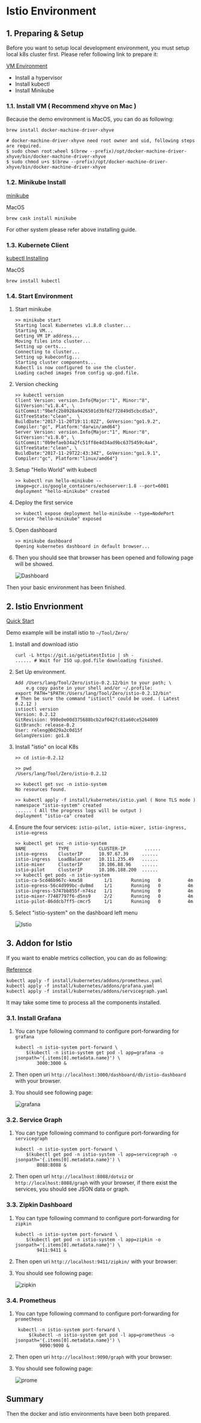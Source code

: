 # Istio Environment

## 1. Preparing & Setup

Before you want to setup local development environment, you must setup local k8s cluster first. Please refer following
link to prepare it:

[VM Environment](https://kubernetes.io/docs/tasks/tools/install-minikube/)

* Install a hypervisor
* Install kubectl
* Install Minikube

### 1.1. Install VM ( Recommend xhyve on Mac )

Because the demo environment is MacOS, you can do as following:

```
brew install docker-machine-driver-xhyve

# docker-machine-driver-xhyve need root owner and uid, following steps are required.
$ sudo chown root:wheel $(brew --prefix)/opt/docker-machine-driver-xhyve/bin/docker-machine-driver-xhyve
$ sudo chmod u+s $(brew --prefix)/opt/docker-machine-driver-xhyve/bin/docker-machine-driver-xhyve
```

### 1.2. Minikube Install

[minikube](https://github.com/kubernetes/minikube)

MacOS

```
brew cask install minikube
```

For other system please refer above installing guide.

### 1.3. Kubernete Client

[kubectl Installing](https://kubernetes.io/docs/tasks/tools/install-kubectl/)

MacOS

```
brew install kubectl
```

### 1.4. Start Environment

1. Start minikube

   ```
   >> minikube start
   Starting local Kubernetes v1.8.0 cluster...
   Starting VM...
   Getting VM IP address...
   Moving files into cluster...
   Setting up certs...
   Connecting to cluster...
   Setting up kubeconfig...
   Starting cluster components...
   Kubectl is now configured to use the cluster.
   Loading cached images from config up.god.file.
   ```
2. Version checking

   ```
   >> kubectl version
   Client Version: version.Info{Major:"1", Minor:"8", GitVersion:"v1.8.4", \
   GitCommit:"9befc2b8928a9426501d3bf62f72849d5cbcd5a3", GitTreeState:"clean",  \
   BuildDate:"2017-11-20T19:11:02Z", GoVersion:"go1.9.2", Compiler:"gc", Platform:"darwin/amd64"}
   Server Version: version.Info{Major:"1", Minor:"8", GitVersion:"v1.8.0", \
   GitCommit:"0b9efaeb34a2fc51ff8e4d34ad9bc6375459c4a4",  GitTreeState:"clean", \
   BuildDate:"2017-11-29T22:43:34Z", GoVersion:"go1.9.1", Compiler:"gc", Platform:"linux/amd64"}
   ```
3. Setup "Hello World" with kubectl

   ```
   >> kubectl run hello-minikube --image=gcr.io/google_containers/echoserver:1.8 --port=6001
   deployment "hello-minikube" created
   ```
4. Deploy the first service

   ```
   >> kubectl expose deployment hello-minikube --type=NodePort
   service "hello-minikube" exposed
   ```
5. Open dashboard

   ```
   >> minikube dashboard
   Opening kubernetes dashboard in default browser...
   ```
6. Then you should see that browser has been opened and following page will be showed.

   ![Dashboard](image/minikube-dashboard.png)

Then your basic environment has been finished.

## 2. Istio Envrionment

[Quick Start](https://istio.io/docs/setup/kubernetes/quick-start.html)

Demo example will be install istio to `~/Tool/Zero/`

1. Install and download istio

   ```
   curl -L https://git.io/getLatestIstio | sh -
   ...... # Wait for ISO up.god.file downloading finished.
   ```

2. Set Up environment.

   ```
   Add /Users/lang/Tool/Zero/istio-0.2.12/bin to your path; \
       e.g copy paste in your shell and/or ~/.profile:
   export PATH="$PATH:/Users/lang/Tool/Zero/istio-0.2.12/bin"
   # Then be sure the command "istioctl" could be used. ( Latest 0.2.12 )
   istioctl version
   Version: 0.2.12
   GitRevision: 998e0e00d375688bcb2af042fc81a60ce5264009
   GitBranch: release-0.2
   User: releng@0d29a2c0d15f
   GolangVersion: go1.8
   ```
3. Install "istio" on local K8s

   ```
   >> cd istio-0.2.12
   
   >> pwd
   /Users/lang/Tool/Zero/istio-0.2.12
   
   >> kubectl get svc -n istio-system
   No resources found.
   
   >> kubectl apply -f install/kubernetes/istio.yaml ( None TLS mode )
   namespace "istio-system" created
   ...... ( All the progress logs will be output )
   deployment "istio-ca" created
   ```

4. Ensure the four services: `istio-pilot, istio-mixer, istio-ingress, istio-egress`

   ```
   >> kubectl get svc -n istio-system
   NAME            TYPE           CLUSTER-IP       ......
   istio-egress    ClusterIP      10.97.67.39     ......
   istio-ingress   LoadBalancer   10.111.235.49   ......
   istio-mixer     ClusterIP      10.106.88.96    ......
   istio-pilot     ClusterIP      10.106.188.200  ......
   >> kubectl get pods -n istio-system
   istio-ca-5cd46b967c-kmx58        1/1       Running   0          4m
   istio-egress-56c4d999bc-dv8md    1/1       Running   0          4m
   istio-ingress-5747bb855f-n74sz   1/1       Running   0          4m
   istio-mixer-77487797f6-d5ns9     2/2       Running   0          4m
   istio-pilot-86ddcb7ff5-cmcr5     1/1       Running   0          4m
   ```

5. Select "istio-system" on the dashboard left menu

   ![Istio](image/istio-system.png)

## 3. Addon for Istio

If you want to enable metrics collection, you can do as following:

[Reference](https://istio-releases.github.io/v0.1/docs/tasks/installing-istio.html)

```
kubectl apply -f install/kubernetes/addons/prometheus.yaml
kubectl apply -f install/kubernetes/addons/grafana.yaml
kubectl apply -f install/kubernetes/addons/servicegraph.yaml
```

It may take some time to process all the components installed.

### 3.1. Install Grafana

1. You can type following command to configure port-forwarding for `grafana`

   ```
   kubectl -n istio-system port-forward \
       $(kubectl -n istio-system get pod -l app=grafana -o jsonpath='{.items[0].metadata.name}') \
           3000:3000 &
   ```
2. Then open uri `http://localhost:3000/dashboard/db/istio-dashboard` with your browser.
3. You should see following page:

   ![grafana](image/istio-grafana.png)

### 3.2. Service Graph

1. You can type following command to configure port-forwarding for `servicegraph`

   ```
   kubectl -n istio-system port-forward \
       $(kubectl get pod -n istio-system -l app=servicegraph -o jsonpath='{.items[0].metadata.name}') \
           8088:8088 &
   ```
2. Then open url `http://localhost:8088/dotviz` or `http://localhost:8088/graph` with your browser, if there exist the
   services, you should see JSON data or graph.

### 3.3. Zipkin Dashboard

1. You can type following command to configure port-forwarding for `zipkin`

   ```
   kubectl -n istio-system port-forward \
       $(kubectl get pod -n istio-system -l app=zipkin -o jsonpath='{.items[0].metadata.name}') \
           9411:9411 &
   ```
2. Then open uri `http://localhost:9411/zipkin/` with your browser:
3. You should see following page:

   ![zipkin](image/istio-zipkin.png)

### 3.4. Prometheus

1. You can type following command to configure port-forwarding for `prometheus`

   ```
    kubectl -n istio-system port-forward \
        $(kubectl -n istio-system get pod -l app=prometheus -o jsonpath='{.items[0].metadata.name}') \
            9090:9090 &   
   ```
2. Then open uri `http://localhost:9090/graph` with your browser:
3. You should see following page:

   ![prome](image/istio-prome.png)

## Summary

Then the docker and istio environments have been both prepared.


	
